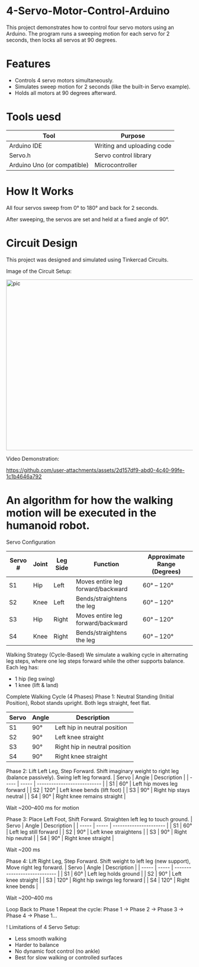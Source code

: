# 4-Servo-Motor-Control-Arduino
This project demonstrates how to control four servo motors using an Arduino. The program runs a sweeping motion for each servo for 2 seconds, then locks all servos at 90 degrees.

# Features
- Controls 4 servo motors simultaneously.
- Simulates sweep motion for 2 seconds (like the built-in Servo example).
- Holds all motors at 90 degrees afterward.

# Tools uesd 
| Tool                        | Purpose                    |
| --------------------------- | -------------------------- |
| Arduino IDE                 | Writing and uploading code |
| Servo.h                     | Servo control library      |
| Arduino Uno (or compatible) | Microcontroller            |

# How It Works
All four servos sweep from 0° to 180° and back for 2 seconds.

After sweeping, the servos are set and held at a fixed angle of 90°.

# Circuit Design
This project was designed and simulated using Tinkercad Circuits.

Image of the Circuit Setup:

<img width="804" height="461" alt="pic" src="https://github.com/user-attachments/assets/7a1bd2be-9b24-47b2-9f98-0220f60b36f4" />


Video Demonstration:

https://github.com/user-attachments/assets/2d157df9-abd0-4c40-99fe-1c1b4646a792


# An algorithm for how the walking motion will be executed in the humanoid robot.

Servo Configuration

| Servo # | Joint | Leg Side | Function                          | Approximate Range (Degrees) |
| ------- | ----- | -------- | --------------------------------- | --------------------------- |
| S1      | Hip   | Left     | Moves entire leg forward/backward | 60° – 120°                  |
| S2      | Knee  | Left     | Bends/straightens the leg         | 60° – 120°                  |
| S3      | Hip   | Right    | Moves entire leg forward/backward | 60° – 120°                  |
| S4      | Knee  | Right    | Bends/straightens the leg         | 60° – 120°                  |

Walking Strategy (Cycle-Based)
We simulate a walking cycle in alternating leg steps, where one leg steps forward while the other supports balance. Each leg has:
- 1 hip (leg swing)
- 1 knee (lift & land)

Complete Walking Cycle (4 Phases)
Phase 1: Neutral Standing (Initial Position), Robot stands upright. Both legs straight, feet flat.

| Servo | Angle | Description                   |
| ----- | ----- | ----------------------------- |
| S1    | 90°   | Left hip in neutral position  |
| S2    | 90°   | Left knee straight            |
| S3    | 90°   | Right hip in neutral position |
| S4    | 90°   | Right knee straight           |

Phase 2: Lift Left Leg, Step Forward. Shift imaginary weight to right leg (balance passively). Swing left leg forward.
| Servo | Angle | Description                 |
| ----- | ----- | --------------------------- |
| S1    | 60°   | Left hip moves leg forward  |
| S2    | 120°  | Left knee bends (lift foot) |
| S3    | 90°   | Right hip stays neutral     |
| S4    | 90°   | Right knee remains straight |

Wait ~200–400 ms for motion

Phase 3: Place Left Foot, Shift Forward. Straighten left leg to touch ground.
| Servo | Angle | Description            |
| ----- | ----- | ---------------------- |
| S1    | 60°   | Left leg still forward |
| S2    | 90°   | Left knee straightens  |
| S3    | 90°   | Right hip neutral      |
| S4    | 90°   | Right knee straight    |

Wait ~200 ms

Phase 4: Lift Right Leg, Step Forward. Shift weight to left leg (new support), Move right leg forward.
| Servo | Angle | Description                  |
| ----- | ----- | ---------------------------- |
| S1    | 60°   | Left leg holds ground        |
| S2    | 90°   | Left knee straight           |
| S3    | 120°  | Right hip swings leg forward |
| S4    | 120°  | Right knee bends             |

Wait ~200–400 ms

Loop Back to Phase 1 Repeat the cycle:
Phase 1 → Phase 2 → Phase 3 → Phase 4 → Phase 1...


! Limitations of 4 Servo Setup:
- Less smooth walking
- Harder to balance
- No dynamic foot control (no ankle)
- Best for slow walking or controlled surfaces






